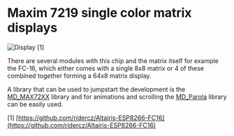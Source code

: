 # Maxim 7219 single color matrix displays

![Display](https://camo.githubusercontent.com/7a575fd18e96ae0e9d0355fa2989100406b5d23d/687474703a2f2f692e696d6775722e636f6d2f426656507938682e6a7067) [1]

There are several modules with this chip and the matrix itself for example the FC-16, which either comes with a single 8x8 matrix or 4 of these combined together forming a 64x8 matrix display.

A library that can be used to jumpstart the development is the [MD_MAX72XX](https://github.com/MajicDesigns/MD_MAX72xx) library and for animations and scrolling the [MD_Parola](https://github.com/MajicDesigns/MD_Parola) library can be easily used.

[1] [https://github.com/ridercz/Altairis-ESP8266-FC16](https://github.com/ridercz/Altairis-ESP8266-FC16)